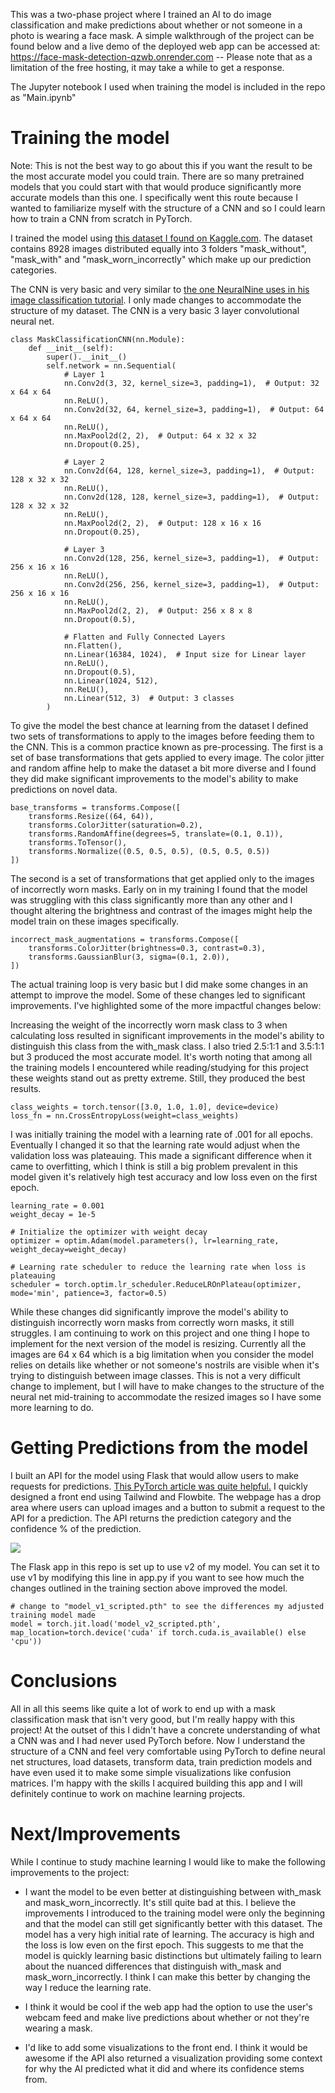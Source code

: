 This was a two-phase project where I trained an AI to do image classification and make predictions about whether or not someone in a photo is wearing a face mask. A simple walkthrough of the project can be found below and a live demo of the deployed web app can be accessed at: https://face-mask-detection-qzwb.onrender.com -- Please note that as a limitation of the free hosting, it may take a while to get a response.

The Jupyter notebook I used when training the model is included in the repo as "Main.ipynb"

# Training the model

Note: This is not the best way to go about this if you want the result to be the most accurate model you could train. There are so many pretrained models that you could start with that would produce significantly more accurate models than this one. I specifically went this route because I wanted to familiarize myself with the structure of a CNN and so I could learn how to train a CNN from scratch in PyTorch.

I trained the model using [this dataset I found on Kaggle.com](https://www.kaggle.com/datasets/vijaykumar1799/face-mask-detection). The dataset contains 8928 images distributed equally into 3 folders "mask_without", "mask_with" and "mask_worn_incorrectly" which make up our prediction categories. 

The CNN is very basic and very similar to [the one NeuralNine uses in his image classification tutorial](https://www.youtube.com/watch?v=CtzfbUwrYGI). I only made changes to accommodate the structure of my dataset. The CNN is a very basic 3 layer convolutional neural net.

```
class MaskClassificationCNN(nn.Module):
    def __init__(self):
        super().__init__()
        self.network = nn.Sequential(
            # Layer 1
            nn.Conv2d(3, 32, kernel_size=3, padding=1),  # Output: 32 x 64 x 64
            nn.ReLU(),
            nn.Conv2d(32, 64, kernel_size=3, padding=1),  # Output: 64 x 64 x 64
            nn.ReLU(),
            nn.MaxPool2d(2, 2),  # Output: 64 x 32 x 32
            nn.Dropout(0.25),

            # Layer 2
            nn.Conv2d(64, 128, kernel_size=3, padding=1),  # Output: 128 x 32 x 32
            nn.ReLU(),
            nn.Conv2d(128, 128, kernel_size=3, padding=1),  # Output: 128 x 32 x 32
            nn.ReLU(),
            nn.MaxPool2d(2, 2),  # Output: 128 x 16 x 16
            nn.Dropout(0.25),

            # Layer 3
            nn.Conv2d(128, 256, kernel_size=3, padding=1),  # Output: 256 x 16 x 16
            nn.ReLU(),
            nn.Conv2d(256, 256, kernel_size=3, padding=1),  # Output: 256 x 16 x 16
            nn.ReLU(),
            nn.MaxPool2d(2, 2),  # Output: 256 x 8 x 8
            nn.Dropout(0.5),

            # Flatten and Fully Connected Layers
            nn.Flatten(),
            nn.Linear(16384, 1024),  # Input size for Linear layer
            nn.ReLU(),
            nn.Dropout(0.5),
            nn.Linear(1024, 512),
            nn.ReLU(),
            nn.Linear(512, 3)  # Output: 3 classes
        )
```

To give the model the best chance at learning from the dataset I defined two sets of transformations to apply to the images before feeding them to the CNN. This is a common practice known as pre-processing. The first is a set of base transformations that gets applied to every image. The color jitter and random affine help to make the dataset a bit more diverse and I found they did make significant improvements to the model's ability to make predictions on novel data.

```
base_transforms = transforms.Compose([
    transforms.Resize((64, 64)),
    transforms.ColorJitter(saturation=0.2),
    transforms.RandomAffine(degrees=5, translate=(0.1, 0.1)),
    transforms.ToTensor(),
    transforms.Normalize((0.5, 0.5, 0.5), (0.5, 0.5, 0.5))
])

```

The second is a set of transformations that get applied only to the images of incorrectly worn masks. Early on in my training I found that the model was struggling with this class significantly more than any other and I thought altering the brightness and contrast of the images might help the model train on these images specifically.

```
incorrect_mask_augmentations = transforms.Compose([
    transforms.ColorJitter(brightness=0.3, contrast=0.3),
    transforms.GaussianBlur(3, sigma=(0.1, 2.0)),
])
```

The actual training loop is very basic but I did make some changes in an attempt to improve the model. Some of these changes led to significant improvements. I've highlighted some of the more impactful changes below:

Increasing the weight of the incorrectly worn mask class to 3 when calculating loss resulted in significant improvements in the model's ability to distinguish this class from the with_mask class. I also tried 2.5:1:1 and 3.5:1:1 but 3 produced the most accurate model. It's worth noting that among all the training models I encountered while reading/studying for this project these weights stand out as pretty extreme. Still, they produced the best results.

```
class_weights = torch.tensor([3.0, 1.0, 1.0], device=device)
loss_fn = nn.CrossEntropyLoss(weight=class_weights)
```

I was initially training the model with a learning rate of .001 for all epochs. Eventually I changed it so that the learning rate would adjust when the validation loss was plateauing. This made a significant difference when it came to overfitting, which I think is still a big problem prevalent in this model given it's relatively high test accuracy and low loss even on the first epoch.

```
learning_rate = 0.001
weight_decay = 1e-5 

# Initialize the optimizer with weight decay
optimizer = optim.Adam(model.parameters(), lr=learning_rate, weight_decay=weight_decay)

# Learning rate scheduler to reduce the learning rate when loss is plateauing
scheduler = torch.optim.lr_scheduler.ReduceLROnPlateau(optimizer, mode='min', patience=3, factor=0.5)
```

While these changes did significantly improve the model's ability to distinguish incorrectly worn masks from correctly worn masks, it still struggles. I am continuing to work on this project and one thing I hope to implement for the next version of the model is resizing. Currently all the images are 64 x 64 which is a big limitation when you consider the model relies on details like whether or not someone's nostrils are visible when it's trying to distinguish between image classes. This is not a very difficult change to implement, but I will have to make changes to the structure of the neural net mid-training to accommodate the resized images so I have some more learning to do.


# Getting Predictions from the model

I built an API for the model using Flask that would allow users to make requests for predictions. [This PyTorch article was quite helpful.](https://pytorch.org/tutorials/intermediate/flask_rest_api_tutorial.html) I quickly designed a front end using Tailwind and Flowbite. The webpage has a drop area where users can upload images and a button to submit a request to the API for a prediction. The API returns the prediction category and the confidence % of the prediction.

![](https://i.imgur.com/HQOcknB.png)

The Flask app in this repo is set up to use v2 of my model. You can set it to use v1 by modifying this line in app.py if you want to see how much the changes outlined in the training section above improved the model.

```
# change to "model_v1_scripted.pth" to see the differences my adjusted training model made
model = torch.jit.load('model_v2_scripted.pth', map_location=torch.device('cuda' if torch.cuda.is_available() else 'cpu'))
```

# Conclusions

All in all this seems like quite a lot of work to end up with a mask classification mask that isn't very good, but I'm really happy with this project! At the outset of this I didn't have a concrete understanding of what a CNN was and I had never used PyTorch before. Now I understand the structure of a CNN and feel very comfortable using PyTorch to define neural net structures, load datasets, transform data, train prediction models and have even used it to make some simple visualizations like confusion matrices. I'm happy with the skills I acquired building this app and I will definitely continue to work on machine learning projects.

# Next/Improvements

While I continue to study machine learning I would like to make the following improvements to the project:

- I want the model to be even better at distinguishing between with_mask and mask_worn_incorrectly. It's still quite bad at this. I believe the improvements I introduced to the training model were only the beginning and that the model can still get significantly better with this dataset. The model has a very high initial rate of learning. The accuracy is high and the loss is low even on the first epoch. This suggests to me that the model is quickly learning basic distinctions but ultimately failing to learn about the nuanced differences that distinguish with_mask and mask_worn_incorrectly. I think I can make this better by changing the way I reduce the learning rate.

- I think it would be cool if the web app had the option to use the user's webcam feed and make live predictions about whether or not they're wearing a mask. 

- I'd like to add some visualizations to the front end. I think it would be awesome if the API also returned a visualization providing some context for why the AI predicted what it did and where its confidence stems from.
